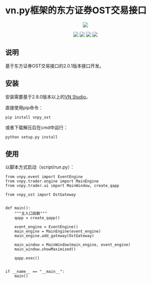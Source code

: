 # vn.py框架的东方证券OST交易接口

<p align="center">
  <img src ="https://vnpy.oss-cn-shanghai.aliyuncs.com/vnpy-logo.png"/>
</p>

<p align="center">
    <img src ="https://img.shields.io/badge/version-6.5.1.3-blueviolet.svg"/>
    <img src ="https://img.shields.io/badge/platform-windows|linux-yellow.svg"/>
    <img src ="https://img.shields.io/badge/python-3.7-blue.svg" />
    <img src ="https://img.shields.io/github/license/vnpy/vnpy.svg?color=orange"/>
</p>

## 说明

基于东方证券OST交易接口的2.0.1版本接口开发。

## 安装

安装需要基于2.8.0版本以上的[VN Studio](https://www.vnpy.com)。

直接使用pip命令：

```
pip install vnpy_ost
```


或者下载解压后在cmd中运行：

```
python setup.py install
```

## 使用

以脚本方式启动（script/run.py）：

```
from vnpy.event import EventEngine
from vnpy.trader.engine import MainEngine
from vnpy.trader.ui import MainWindow, create_qapp

from vnpy_ost import OstGateway


def main():
    """主入口函数"""
    qapp = create_qapp()

    event_engine = EventEngine()
    main_engine = MainEngine(event_engine)
    main_engine.add_gateway(OstGateway)
    
    main_window = MainWindow(main_engine, event_engine)
    main_window.showMaximized()

    qapp.exec()


if __name__ == "__main__":
    main()
```